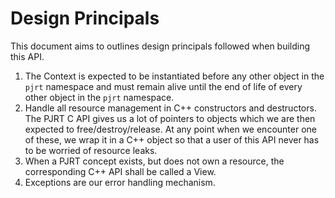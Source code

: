 # Design Principals

This document aims to outlines design principals followed when building this API.

1. The Context is expected to be instantiated before any other object in the `pjrt` namespace and must remain alive until the end of life of every other object in the `pjrt` namespace.
2. Handle all resource management in C++ constructors and destructors. The PJRT C API gives us a lot of pointers to objects which we are then expected to free/destroy/release. At any point when we encounter one of these, we wrap it in a C++ object so that a user of this API never has to be worried of resource leaks.
3. When a PJRT concept exists, but does not own a resource, the corresponding C++ API shall be called a View.
4. Exceptions are our error handling mechanism.